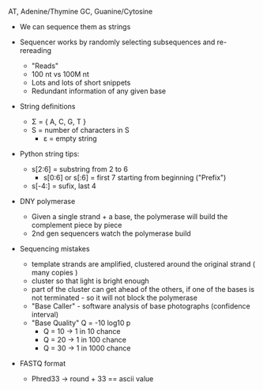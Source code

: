 AT, Adenine/Thymine
GC, Guanine/Cytosine

- We can sequence them as strings
- Sequencer works by randomly selecting subsequences and re-rereading
	- "Reads"
	- 100 nt vs 100M nt 
	- Lots and lots of short snippets
	- Redundant information of any given base

- String definitions
	- Σ = { A, C, G, T }
	- S = number of characters in S
        - ɛ = empty string

- Python string tips:
	- s[2:6] = substring from 2 to 6
        - s[0:6] or s[:6] = first 7 starting from beginning ("Prefix")
	- s[-4:] = sufix, last 4

- DNY polymerase
	- Given a single strand + a base, the polymerase will build the complement piece by piece
	- 2nd gen sequencers watch the polymerase build

- Sequencing mistakes
	- template strands are amplified, clustered around the original strand ( many copies )
	- cluster so that light is bright enough
	- part of the cluster can get ahead of the others, if one of the bases is not terminated - so it will not block the polymerase
	- "Base Caller" - software analysis of base photographs (confidence interval)
	- "Base Quality" Q = -10 log10 p
		- Q = 10 -> 1 in 10 chance 
		- Q = 20 -> 1 in 100 chance
		- Q = 30 -> 1 in 1000 chance

- FASTQ format
	- Phred33 -> round + 33 == ascii value



